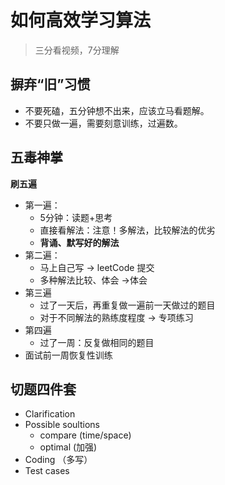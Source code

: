 # 如何高效学习算法

>  三分看视频，7分理解



## 摒弃“旧”习惯

- 不要死磕，五分钟想不出来，应该立马看题解。
- 不要只做一遍，需要刻意训练，过遍数。



## 五毒神掌

**刷五遍**

- 第一遍：
  - 5分钟：读题+思考
  - 直接看解法：注意！多解法，比较解法的优劣 
  - **背诵、默写好的解法**
- 第二遍：
  - 马上自己写 -> leetCode 提交
  - 多种解法比较、体会 ->体会
- 第三遍
  - 过了一天后，再重复做一遍前一天做过的题目
  - 对于不同解法的熟练度程度 -> 专项练习
- 第四遍
  - 过了一周：反复做相同的题目
- 面试前一周恢复性训练



## 切题四件套

- Clarification
- Possible soultions
  - compare (time/space)
  - optimal (加强)
- Coding （多写）
- Test cases





